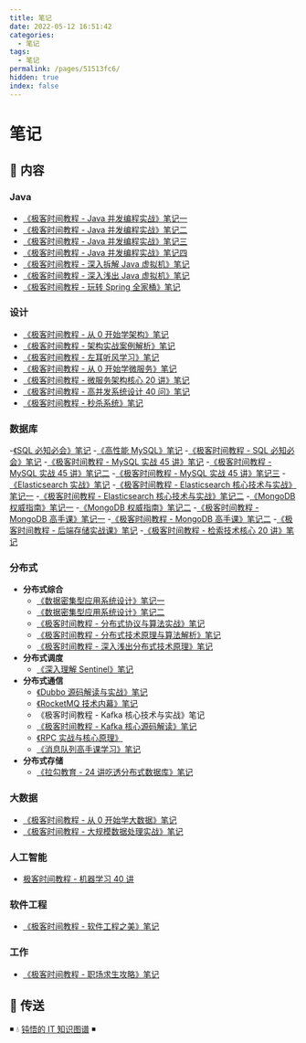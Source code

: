 ```yaml
---
title: 笔记
date: 2022-05-12 16:51:42
categories:
  - 笔记
tags:
  - 笔记
permalink: /pages/51513fc6/
hidden: true
index: false
---
```


# 笔记

## 📖 内容

### Java

- [《极客时间教程 - Java 并发编程实战》笔记一](01.Java/极客时间教程-Java并发编程实战笔记一.md)
- [《极客时间教程 - Java 并发编程实战》笔记二](01.Java/极客时间教程-Java并发编程实战笔记二.md)
- [《极客时间教程 - Java 并发编程实战》笔记三](01.Java/极客时间教程-Java并发编程实战笔记三.md)
- [《极客时间教程 - Java 并发编程实战》笔记四](01.Java/极客时间教程-Java并发编程实战笔记四.md)
- [《极客时间教程 - 深入拆解 Java 虚拟机》笔记](01.Java/极客时间教程-深入拆解Java虚拟机笔记.md)
- [《极客时间教程 - 深入浅出 Java 虚拟机》笔记](01.Java/极客时间教程-深入浅出Java虚拟机笔记.md)
- [《极客时间教程 - 玩转 Spring 全家桶》笔记](01.Java/极客时间教程-玩转Spring全家桶笔记.md)

### 设计

- [《极客时间教程 - 从 0 开始学架构》笔记](03.设计/极客时间教程-从0开始学架构笔记.md)
- [《极客时间教程 - 架构实战案例解析》笔记](03.设计/极客时间教程-架构实战案例解析笔记.md)
- [《极客时间教程 - 左耳听风学习》笔记](03.设计/极客时间教程-左耳听风笔记.md)
- [《极客时间教程 - 从 0 开始学微服务》笔记](03.设计/极客时间教程-从0开始学微服务.md)
- [《极客时间教程 - 微服务架构核心 20 讲》笔记](03.设计/极客时间教程-微服务架构核心20讲笔记.md)
- [《极客时间教程 - 高并发系统设计 40 问》笔记](03.设计/极客时间教程-高并发系统设计40问笔记.md)
- [《极客时间教程 - 秒杀系统》笔记](03.设计/极客时间教程-秒杀系统笔记.md)

### 数据库

-[《SQL 必知必会》笔记](12.数据库/SQL必知必会笔记.md)
-[《高性能 MySQL》笔记](12.数据库/高性能MySQL笔记.md)
-[《极客时间教程 - SQL 必知必会》笔记](12.数据库/极客时间教程-SQL必知必会.md)
-[《极客时间教程 - MySQL 实战 45 讲》笔记](12.数据库/极客时间教程-MySQL实战45讲笔记.md)
-[《极客时间教程 - MySQL 实战 45 讲》笔记二](12.数据库/极客时间教程-MySQL实战45讲笔记二.md)
-[《极客时间教程 - MySQL 实战 45 讲》笔记三](12.数据库/极客时间教程-MySQL实战45讲笔记三.md)
-[《Elasticsearch 实战》笔记](12.数据库/Elasticsearch实战笔记.md)
-[《极客时间教程 - Elasticsearch 核心技术与实战》笔记一](12.数据库/极客时间教程-Elasticsearch核心技术与实战笔记一.md)
-[《极客时间教程 - Elasticsearch 核心技术与实战》笔记二](12.数据库/极客时间教程-Elasticsearch核心技术与实战笔记二.md)
-[《MongoDB 权威指南》笔记一](12.数据库/MongoDB权威指南笔记一.md)
-[《MongoDB 权威指南》笔记二](12.数据库/MongoDB权威指南笔记二.md)
-[《极客时间教程 - MongoDB 高手课》笔记一](12.数据库/极客时间教程-MongoDB高手课笔记一.md)
-[《极客时间教程 - MongoDB 高手课》笔记二](12.数据库/极客时间教程-MongoDB高手课笔记二.md)
-[《极客时间教程 - 后端存储实战课》笔记](12.数据库/极客时间教程-后端存储实战课笔记.md)
-[《极客时间教程 - 检索技术核心 20 讲》笔记](12.数据库/极客时间教程-检索技术核心20讲笔记.md)

### 分布式

- **分布式综合**
  - [《数据密集型应用系统设计》笔记一](15.分布式/00.分布式综合/数据密集型应用系统设计笔记一.md)
  - [《数据密集型应用系统设计》笔记二](15.分布式/00.分布式综合/数据密集型应用系统设计笔记二.md)
  - [《极客时间教程 - 分布式协议与算法实战》笔记](15.分布式/00.分布式综合/极客时间教程-分布式协议与算法实战笔记.md)
  - [《极客时间教程 - 分布式技术原理与算法解析》笔记](15.分布式/00.分布式综合/极客时间教程-分布式技术原理与算法解析笔记.md)
  - [《极客时间教程 - 深入浅出分布式技术原理》笔记](15.分布式/00.分布式综合/极客时间教程-深入浅出分布式技术原理笔记.md)
- **分布式调度**
  - [《深入理解 Sentinel》笔记](15.分布式/12.分布式调度/深入理解Sentinel笔记.md)
- **分布式通信**
  - [《Dubbo 源码解读与实战》笔记](15.分布式/21.分布式通信/Dubbo源码解读与实战笔记.md)
  - [《RocketMQ 技术内幕》笔记](15.分布式/21.分布式通信/RocketMQ技术内幕笔记.md)
  - 《极客时间教程 - Kafka 核心技术与实战》笔记
  - [《极客时间教程 - Kafka 核心源码解读》笔记](15.分布式/21.分布式通信/极客时间教程-Kafka核心源码解读笔记.md)
  - [《RPC 实战与核心原理》](15.分布式/21.分布式通信/极客时间教程-RPC实战与核心原理笔记.md)
  - [《消息队列高手课学习》笔记](15.分布式/21.分布式通信/极客时间教程-消息队列高手课笔记.md)
- **分布式存储**
  - [《拉勾教育 - 24 讲吃透分布式数据库》笔记](15.分布式/22.分布式存储/24讲吃透分布式数据库.md)

### 大数据

- [《极客时间教程 - 从 0 开始学大数据》笔记](16.大数据/极客时间教程-从0开始学大数据笔记)
- [《极客时间教程 - 大规模数据处理实战》笔记](16.大数据/极客时间教程-大规模数据处理实战笔记)

### 人工智能

- [极客时间教程 - 机器学习 40 讲](17.人工智能/极客时间教程-机器学习40讲笔记)

### 软件工程

- [《极客时间教程 - 软件工程之美》笔记](21.软件工程/极客时间教程-软件工程之美笔记)

### 工作

- [《极客时间教程 - 职场求生攻略》笔记](96.工作/极客时间教程-职场求生攻略笔记)

## 🚪 传送

◾ 💧 [钝悟的 IT 知识图谱](https://dunwu.github.io/waterdrop/) ◾